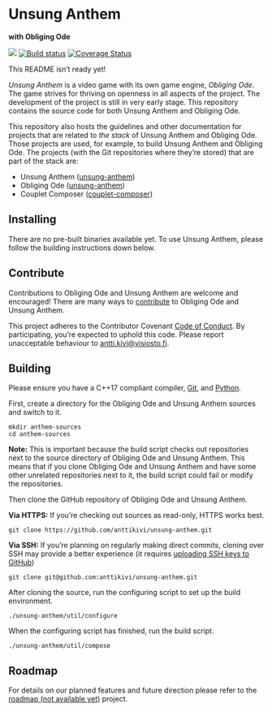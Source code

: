 # Unsung Anthem
**with Obliging Ode**

![](https://github.com/anttikivi/unsung-anthem/workflows/Main%20workflow/badge.svg) [![Build status](https://ci.appveyor.com/api/projects/status/hghv4rea10jrvird/branch/develop?svg=true)](https://ci.appveyor.com/project/anttikivi/unsung-anthem/branch/develop) [![Coverage Status](https://coveralls.io/repos/github/anttikivi/unsung-anthem/badge.svg?branch=develop)](https://coveralls.io/github/anttikivi/unsung-anthem?branch=develop)

This README isn’t ready yet!

*Unsung Anthem* is a video game with its own game engine, *Obliging Ode*. The game strives for thriving on openness in all aspects of the project. The development of the project is still in very early stage. This repository contains the source code for both Unsung Anthem and Obliging Ode.

This repository also hosts the guidelines and other documentation for projects that are related to *the stack* of Unsung Anthem and Obliging Ode. Those projects are used, for example, to build Unsung Anthem and Obliging Ode. The projects (with the Git repositories where they’re stored) that are part of the stack are:

* Unsung Anthem ([unsung-anthem](https://github.com/anttikivi/unsung-anthem))
* Obliging Ode ([unsung-anthem](https://github.com/anttikivi/unsung-anthem))
* Couplet Composer ([couplet-composer](https://github.com/anttikivi/couplet-composer))

## Installing

There are no pre-built binaries available yet. To use Unsung Anthem, please follow the building instructions down below.

## Contribute

Contributions to Obliging Ode and Unsung Anthem are welcome and encouraged! There are many ways to [contribute](CONTRIBUTING.md) to Obliging Ode and Unsung Anthem.

This project adheres to the Contributor Covenant [Code of Conduct](CODE_OF_CONDUCT.md). By participating, you’re expected to uphold this code. Please report unacceptable behaviour to antti.kivi@visiosto.fi.

## Building

Please ensure you have a C++17 compliant compiler, [Git](https://git-scm.com), and [Python](https://python.org).

First, create a directory for the Obliging Ode and Unsung Anthem sources and switch to it.

    mkdir anthem-sources
    cd anthem-sources

**Note:** This is important because the build script checks out repositories next to the source directory of Obliging Ode and Unsung Anthem. This means that if you clone Obliging Ode and Unsung Anthem and have some other unrelated repositories next to it, the build script could fail or modify the repositories.

Then clone the GitHub repository of Obliging Ode and Unsung Anthem.

**Via HTTPS:** If you’re checking out sources as read-only, HTTPS works best.

    git clone https://github.com/anttikivi/unsung-anthem.git

**Via SSH:** If you’re planning on regularly making direct commits, cloning over SSH may provide a better experience (it requires [uploading SSH keys to GitHub](https://help.github.com/articles/adding-a-new-ssh-key-to-your-github-account/))

    git clone git@github.com:anttikivi/unsung-anthem.git

After cloning the source, run the configuring script to set up the build environment.

    ./unsung-anthem/util/configure

When the configuring script has finished, run the build script.

    ./unsung-anthem/util/compose


## Roadmap

For details on our planned features and future direction please refer to the [roadmap (not available yet)](https://github.com/anttikivi/unsung-anthem) project.
